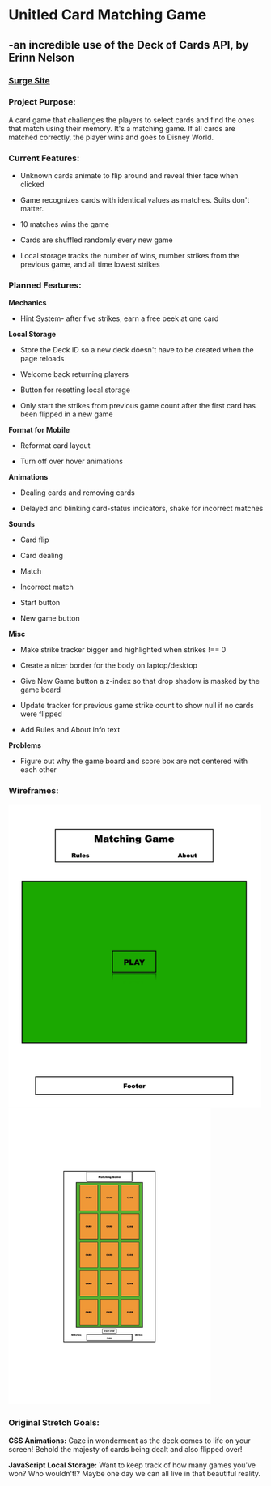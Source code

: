 # Unitled Card Matching Game

## -an incredible use of the Deck of Cards API, by Erinn Nelson

### **[Surge Site](https://http://cardmatch.surge.sh/ "Card Matching Game")**


### **Project Purpose:**

A card game that challenges the players to select cards and find the ones that match using their memory. It's a matching game. If all cards are matched correctly, the player wins and goes to Disney World.

### **Current Features:**

* Unknown cards animate to flip around and reveal thier face when clicked

* Game recognizes cards with identical values as matches. Suits don't matter.

* 10 matches wins the game

* Cards are shuffled randomly every new game

* Local storage tracks the number of wins, number strikes from the previous game, and all time lowest strikes

### **Planned Features:**

**Mechanics**

* Hint System- after five strikes, earn a free peek at one card

**Local Storage**

* Store the Deck ID so a new deck doesn't have to be created when the page reloads

* Welcome back returning players

* Button for resetting local storage

* Only start the strikes from previous game count after the first card has been flipped in a new game

**Format for Mobile**

* Reformat card layout

* Turn off over hover animations

**Animations**

* Dealing cards and removing cards

* Delayed and blinking card-status indicators, shake for incorrect matches

**Sounds**

* Card flip

* Card dealing

* Match

* Incorrect match

* Start button

* New game button

**Misc**

* Make strike tracker bigger and highlighted when strikes !== 0

* Create a nicer border for the body on laptop/desktop

* Give New Game button a z-index so that drop shadow is masked by the game board

* Update tracker for previous game strike count to show null if no cards were flipped

* Add Rules and About info text

**Problems**

* Figure out why the game board and score box are not centered with each other


### **Wireframes:**

<img src="wireframes/wireframe_main.gif" alt="wireframe" width="500"/>
<img src="wireframes/wireframe_mobile.jpg" alt="mobile wireframe" width="400"/>

### **Original Stretch Goals:**

**CSS Animations:** Gaze in wonderment as the deck comes to life on your screen! Behold the majesty of cards being dealt and also flipped over!

**JavaScript Local Storage:** Want to keep track of how many games you've won? Who wouldn't!? Maybe one day we can all live in that beautiful reality.